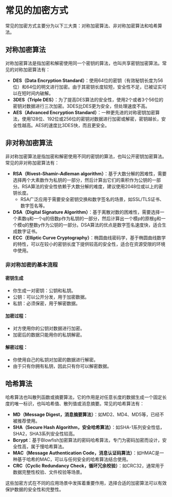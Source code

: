 # 常见的加密方式

常见的加密方式主要分为以下三大类：对称加密算法、非对称加密算法和哈希算法。

## 对称加密算法

对称加密算法是指加密和解密使用同一个密钥的算法，也叫共享密钥加密算法。常见的对称加密算法有：

- **DES（Data Encryption Standard）**：使用64位的密钥（有效秘钥长度为56位）和64位的明文进行加密。由于其密钥长度较短，安全性不足，已被证实可以在短时间内破解。
- **3DES（Triple DES）**：为了提高DES算法的安全性，使用2个或者3个56位的密钥对数据进行三次加密。3DES比DES更为安全，但处理速度不高。
- **AES（Advanced Encryption Standard）**：一种更先进的对称密钥加密算法，使用128位、192位或256位的密钥对数据进行加密或解密，密钥越长，安全性越高。AES的速度比3DES快，而且更安全。

## 非对称加密算法

非对称加密算法是指加密和解密使用不同的密钥的算法，也叫公开密钥加密算法。常见的非对称加密算法有：

- **RSA（Rivest–Shamir–Adleman algorithm）**：基于大数分解的困难性，需要选择两个大素数作为私钥的一部分，然后计算出它们的乘积作为公钥的一部分。RSA算法的安全性依赖于大数分解的难度，建议使用2048位或以上的密钥长度。
  - RSA广泛应用于需要安全密钥交换和数字签名的场景，如SSL/TLS证书、数字签名等。
- **DSA（Digital Signature Algorithm）**：基于离散对数的困难性，需要选择一个素数q和一个q的倍数p作为私钥的一部分，然后计算出一个模p的原根g和一个模q的整数y作为公钥的一部分。DSA算法的优点是数字签名速度快，适合生成数字证书。
- **ECC（Elliptic Curve Cryptography）**：椭圆曲线密码学，基于椭圆曲线数学的特性，可以在较小的密钥长度下提供较高的安全性，适合在资源受限的环境中使用。

### 非对称加密的基本流程

#### 密钥生成

- 你生成一对密钥：公钥和私钥。
- 公钥：可以公开分发，用于加密数据。
- 私钥：必须保密，用于解密数据。

#### 加密过程：

- 对方使用你的公钥对数据进行加密。
- 加密后的数据只能用你的私钥解密。

#### 解密过程：

- 你使用自己的私钥对加密的数据进行解密。
- 由于只有你拥有私钥，因此只有你可以解密数据。

## 哈希算法

哈希算法也叫散列函数或摘要算法，它的作用是对任意长度的数据生成一个固定长度的唯一标识，也叫哈希值、散列值或消息摘要。常见的哈希算法有：

- **MD（Message Digest，消息摘要算法）**：如MD2、MD4、MD5等，已经不被推荐使用。
- **SHA（Secure Hash Algorithm，安全哈希算法）**：如SHA-1系列安全性低，SHA2，SHA3系列安全性较高。
- **Bcrypt**：基于Blowfish加密算法的密码哈希算法，专门为密码加密而设计，安全性高，属于慢哈希算法。
- **MAC（Message Authentication Code，消息认证码算法）**：如HMAC是一种基于哈希的MAC，可以与任何安全的哈希算法结合使用。
- **CRC（Cyclic Redundancy Check，循环冗余校验）**：如CRC32，通常用于数据完整性校验、文件校验等场景。

这些加密方式在不同的应用场景中发挥着重要作用，选择合适的加密算法可以有效保护数据的安全性和完整性。
